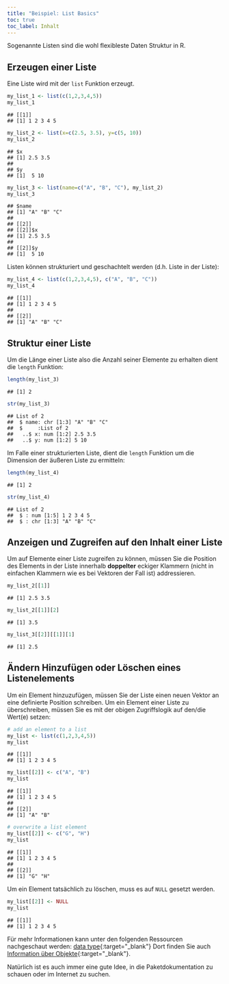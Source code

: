 ```yaml
---
title: "Beispiel: List Basics"
toc: true
toc_label: Inhalt
---
```



Sogenannte Listen sind die wohl flexibleste Daten Struktur in R.

## Erzeugen einer Liste
Eine Liste wird mit der `list` Funktion erzeugt. 

```r
my_list_1 <- list(c(1,2,3,4,5))
my_list_1
```

```
## [[1]]
## [1] 1 2 3 4 5
```

```r
my_list_2 <- list(x=c(2.5, 3.5), y=c(5, 10))
my_list_2
```

```
## $x
## [1] 2.5 3.5
## 
## $y
## [1]  5 10
```

```r
my_list_3 <- list(name=c("A", "B", "C"), my_list_2)
my_list_3
```

```
## $name
## [1] "A" "B" "C"
## 
## [[2]]
## [[2]]$x
## [1] 2.5 3.5
## 
## [[2]]$y
## [1]  5 10
```
Listen können strukturiert und geschachtelt werden (d.h. Liste in der Liste):

```r
my_list_4 <- list(c(1,2,3,4,5), c("A", "B", "C"))
my_list_4
```

```
## [[1]]
## [1] 1 2 3 4 5
## 
## [[2]]
## [1] "A" "B" "C"
```


## Struktur einer Liste
Um die Länge einer Liste also die Anzahl seiner Elemente zu erhalten dient die  `length` Funktion:

```r
length(my_list_3)
```

```
## [1] 2
```


```r
str(my_list_3)
```

```
## List of 2
##  $ name: chr [1:3] "A" "B" "C"
##  $     :List of 2
##   ..$ x: num [1:2] 2.5 3.5
##   ..$ y: num [1:2] 5 10
```
Im Falle einer strukturierten Liste, dient die `length` Funktion um die Dimension der äußeren Liste zu ermitteln:

```r
length(my_list_4)
```

```
## [1] 2
```

```r
str(my_list_4)
```

```
## List of 2
##  $ : num [1:5] 1 2 3 4 5
##  $ : chr [1:3] "A" "B" "C"
```
## Anzeigen und Zugreifen auf den Inhalt einer Liste
Um auf Elemente einer Liste zugreifen zu können, müssen Sie die Position des 
Elements in der Liste innerhalb **doppelter** eckiger Klammern (nicht in einfachen Klammern 
wie es bei Vektoren der Fall ist) addressieren. 



```r
my_list_2[[1]]
```

```
## [1] 2.5 3.5
```

```r
my_list_2[[1]][2]
```

```
## [1] 3.5
```

```r
my_list_3[[2]][[1]][1]
```

```
## [1] 2.5
```
## Ändern Hinzufügen oder Löschen eines Listenelements
Um ein Element hinzuzufügen, müssen Sie der Liste einen neuen Vektor an eine definierte 
Position schreiben. Um ein Element einer Liste zu überschreiben, müssen Sie es mit der obigen Zugriffslogik  auf den/die Wert(e) setzen:

```r
# add an element to a list
my_list <- list(c(1,2,3,4,5))
my_list
```

```
## [[1]]
## [1] 1 2 3 4 5
```

```r
my_list[[2]] <- c("A", "B")
my_list
```

```
## [[1]]
## [1] 1 2 3 4 5
## 
## [[2]]
## [1] "A" "B"
```

```r
# overwrite a list element
my_list[[2]] <- c("G", "H")
my_list
```

```
## [[1]]
## [1] 1 2 3 4 5
## 
## [[2]]
## [1] "G" "H"
```
Um ein Element tatsächlich zu löschen, muss es auf `NULL` gesetzt werden.

```r
my_list[[2]] <- NULL
my_list
```

```
## [[1]]
## [1] 1 2 3 4 5
```
Für mehr Informationen kann unter den folgenden Ressourcen nachgeschaut werden: [data type](http://www.statmethods.net/input/datatypes.html){:target="_blank"} 
Dort finden Sie auch [Information über Objekte](http://www.statmethods.net/input/contents.html){:target="_blank"}. 

Natürlich ist es auch immer eine gute Idee, in die Paketdokumentation zu schauen oder im Internet zu suchen.
